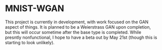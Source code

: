 # MNIST-WGAN
This project is currently in development, with work focused on the GAN aspect of things. It is planned to be a Weierstrass GAN upon completion, but this will occur sometime after the base type is completed. 
While presntly nonfunctional, I hope to have a beta out by May 21st (though this is starting to look unlikely).
